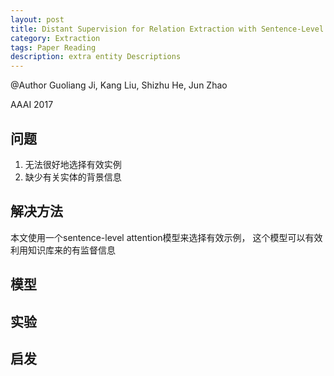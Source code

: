 ```yaml
---
layout: post
title: Distant Supervision for Relation Extraction with Sentence-Level Attention and Entity Descriptions
category: Extraction
tags: Paper Reading
description: extra entity Descriptions
---
```

@Author
Guoliang Ji, Kang Liu, Shizhu He, Jun Zhao

AAAI 2017

## 问题
1. 无法很好地选择有效实例
2. 缺少有关实体的背景信息


## 解决方法
本文使用一个sentence-level attention模型来选择有效示例， 这个模型可以有效利用知识库来的有监督信息


## 模型



## 实验


## 启发
